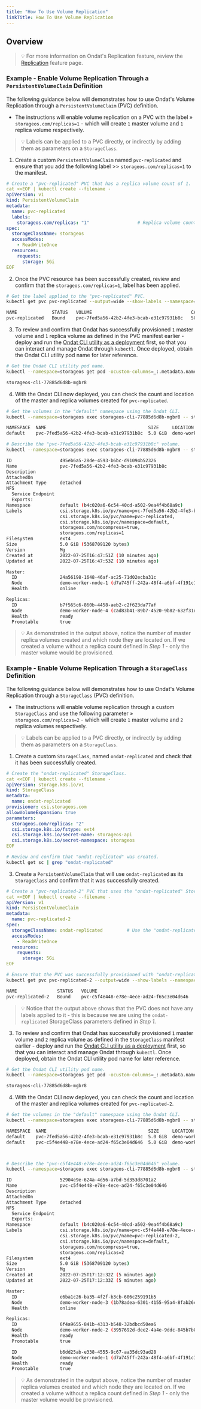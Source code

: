 ```yaml
---
title: "How To Use Volume Replication"
linkTitle: How To Use Volume Replication
---
```


## Overview

> 💡 For more information on Ondat's Replication feature, review the  [Replication](/docs/concepts/replication)  feature page.

### Example - Enable Volume Replication Through a `PersistentVolumeClaim` Definition

The following guidance below will demonstrates how to use Ondat's Volume Replication  through a  `PersistentVolumeClaim`  (PVC) definition.
-   The instructions will enable volume replication on a PVC with the label »  `storageos.com/replicas=1` - which will create `1` master volume and `1` replica volume respectively.

> 💡 Labels can be applied to a PVC directly, or indirectly by adding them as parameters on a `StorageClass`.

1.  Create a custom `PersistentVolumeClaim` named `pvc-replicated` and ensure that you add the following label >> `storageos.com/replicas=1` to the manifest.

```yaml
# Create a "pvc-replicated" PVC that has a replica volume count of 1.
cat <<EOF | kubectl create --filename -
apiVersion: v1
kind: PersistentVolumeClaim
metadata:
  name: pvc-replicated
  labels:
    storageos.com/replicas: "1"                  # Replica volume count of 1
spec:
  storageClassName: storageos
  accessModes:
    - ReadWriteOnce
  resources:
    requests:
      storage: 5Gi
EOF
```

2.  Once the PVC resource has been successfully created, review and confirm that the  `storageos.com/replicas=1`, label has been applied.

```bash
# Get the label applied to the "pvc-replicated" PVC.
kubectl get pvc pvc-replicated --output=wide --show-labels --namespace=default

NAME             STATUS   VOLUME                                     CAPACITY   ACCESS MODES   STORAGECLASS   AGE   VOLUMEMODE   LABELS
pvc-replicated   Bound    pvc-7fed5a56-42b2-4fe3-bcab-e31c97931b8c   5Gi        RWO            storageos      26s   Filesystem   storageos.com/replicas=1```
```

3. To review and confirm that Ondat has successfully provisioned `1` master volume and `1` replica volume as defined in the PVC manifest earlier - deploy and run the  [Ondat CLI utility as a deployment](https://docs.ondat.io/docs/reference/cli/#run-the-cli-as-a-deployment-in-your-cluster)  first, so that you can interact and manage Ondat through  `kubectl`. Once deployed, obtain the Ondat CLI utility pod name for later reference.

```bash
# Get the Ondat CLI utility pod name.
kubectl --namespace=storageos get pod -ocustom-columns=_:.metadata.name --no-headers -lapp=storageos-cli

storageos-cli-77885d6d8b-mgbr8
```

4.  With the Ondat CLI now deployed, you can check the count and location of the master and replica volumes created for `pvc-replicated`.

```bash
# Get the volumes in the "default" namespace using the Ondat CLI.
kubectl --namespace=storageos exec storageos-cli-77885d6d8b-mgbr8 -- storageos get volumes --namespace=default

NAMESPACE  NAME                                      SIZE     LOCATION                     ATTACHED ON  REPLICAS  AGE
default    pvc-7fed5a56-42b2-4fe3-bcab-e31c97931b8c  5.0 GiB  demo-worker-node-1 (online)               1/1       8 minutes ago

# Describe the "pvc-7fed5a56-42b2-4fe3-bcab-e31c97931b8c" volume.
kubectl --namespace=storageos exec storageos-cli-77885d6d8b-mgbr8 -- storageos describe volume pvc-7fed5a56-42b2-4fe3-bcab-e31c97931b8c --namespace=default

ID                  495eb6a5-28de-4593-b6bc-d91094b52326
Name                pvc-7fed5a56-42b2-4fe3-bcab-e31c97931b8c
Description
AttachedOn
Attachment Type     detached
NFS
  Service Endpoint
  Exports:
Namespace           default (b4c020a6-6c54-40cd-a502-9ea4f4b68a9c)
Labels              csi.storage.k8s.io/pv/name=pvc-7fed5a56-42b2-4fe3-bcab-e31c97931b8c,
                    csi.storage.k8s.io/pvc/name=pvc-replicated,
                    csi.storage.k8s.io/pvc/namespace=default,
                    storageos.com/nocompress=true,
                    storageos.com/replicas=1
Filesystem          ext4
Size                5.0 GiB (5368709120 bytes)
Version             Mg
Created at          2022-07-25T16:47:51Z (10 minutes ago)
Updated at          2022-07-25T16:47:53Z (10 minutes ago)

Master:
  ID                24a56198-1648-46af-ac25-71d02ecba31c
  Node              demo-worker-node-1 (d7a745ff-242a-48f4-a6bf-4f191c14a237)
  Health            online

Replicas:
  ID                b7f565c6-860b-4458-aeb2-c2f623da77af
  Node              demo-worker-node-4 (cad83b41-89b7-4520-9b82-632f31d94814)
  Health            ready
  Promotable        true
```

> 💡 As demonstrated in the output above, notice the number of master replica volumes created and which node they are located on. If we created a volume without a replica count defined in *Step 1* - only the master volume would be provisioned. 

### Example - Enable Volume Replication Through a `StorageClass` Definition

The following guidance below will demonstrates how to use Ondat's Volume Replication  through a  `StorageClass`  (PVC) definition.
-   The instructions will enable volume replication through a custom `StorageClass` and use the following parameter »  `storageos.com/replicas=2` - which will create `1` master volume and `2` replica volumes respectively.

> 💡 Labels can be applied to a PVC directly, or indirectly by adding them as parameters on a `StorageClass`.


1. Create a custom `StorageClass`, named  `ondat-replicated` and check that it has been successfully created.

```yaml
# Create the "ondat-replicated" StorageClass.
cat <<EOF | kubectl create --filename -
apiVersion: storage.k8s.io/v1
kind: StorageClass
metadata:
  name: ondat-replicated
provisioner: csi.storageos.com
allowVolumeExpansion: true
parameters:
  storageos.com/replicas: "2"
  csi.storage.k8s.io/fstype: ext4
  csi.storage.k8s.io/secret-name: storageos-api
  csi.storage.k8s.io/secret-namespace: storageos
EOF
```

```bash
# Review and confirm that "ondat-replicated" was created.
kubectl get sc | grep "ondat-replicated"
```

3.  Create a  `PersistentVolumeClaim`  that will use  `ondat-replicated`  as its  `StorageClass`  and confirm that it was successfully created.

```yaml
# Create a "pvc-replicated-2" PVC that uses the "ondat-replicated" StorageClass.
cat <<EOF | kubectl create --filename -
apiVersion: v1
kind: PersistentVolumeClaim
metadata:
  name: pvc-replicated-2
spec:
  storageClassName: ondat-replicated         # Use the "ondat-replicated" StoragClass created in Step 1
  accessModes:
    - ReadWriteOnce
  resources:
    requests:
      storage: 5Gi
EOF
```

```bash
# Ensure that the PVC was successfully provisioned with "ondat-replicated".
kubectl get pvc pvc-replicated-2 --output=wide --show-labels --namespace=default

NAME               STATUS   VOLUME                                     CAPACITY   ACCESS MODES   STORAGECLASS       AGE   VOLUMEMODE   LABELS
pvc-replicated-2   Bound    pvc-c5f4e448-e78e-4ece-ad24-f65c3e04d646   5Gi        RWO            ondat-replicated   57s   Filesystem   <none>
```

> 💡 Notice that the output above shows that the PVC does not have any labels applied to it - this is because we are using the `ondat-replicated` StorageClass parameters defined in _Step 1_.


3. To review and confirm that Ondat has successfully provisioned `1` master volume and `2` replica volume as defined in the `StorageClass` manifest earlier - deploy and run the  [Ondat CLI utility as a deployment](https://docs.ondat.io/docs/reference/cli/#run-the-cli-as-a-deployment-in-your-cluster)  first, so that you can interact and manage Ondat through  `kubectl`. Once deployed, obtain the Ondat CLI utility pod name for later reference.

```bash
# Get the Ondat CLI utility pod name.
kubectl --namespace=storageos get pod -ocustom-columns=_:.metadata.name --no-headers -lapp=storageos-cli

storageos-cli-77885d6d8b-mgbr8
```

4.  With the Ondat CLI now deployed, you can check the count and location of the master and replica volumes created for `pvc-replicated-2`.

```bash
# Get the volumes in the "default" namespace using the Ondat CLI.
kubectl --namespace=storageos exec storageos-cli-77885d6d8b-mgbr8 -- storageos get volumes --namespace=default

NAMESPACE  NAME                                      SIZE     LOCATION                     ATTACHED ON  REPLICAS  AGE
default    pvc-7fed5a56-42b2-4fe3-bcab-e31c97931b8c  5.0 GiB  demo-worker-node-1 (online)               1/1       29 minutes ago
default    pvc-c5f4e448-e78e-4ece-ad24-f65c3e04d646  5.0 GiB  demo-worker-node-3 (online)               2/2       4 minutes ago



# Describe the "pvc-c5f4e448-e78e-4ece-ad24-f65c3e04d646" volume.
kubectl --namespace=storageos exec storageos-cli-77885d6d8b-mgbr8 -- storageos describe volume pvc-c5f4e448-e78e-4ece-ad24-f65c3e04d646 --namespace=default

ID                  52904e9e-624a-4d56-a7bd-5d353d8701a2
Name                pvc-c5f4e448-e78e-4ece-ad24-f65c3e04d646
Description
AttachedOn
Attachment Type     detached
NFS
  Service Endpoint
  Exports:
Namespace           default (b4c020a6-6c54-40cd-a502-9ea4f4b68a9c)
Labels              csi.storage.k8s.io/pv/name=pvc-c5f4e448-e78e-4ece-ad24-f65c3e04d646,
                    csi.storage.k8s.io/pvc/name=pvc-replicated-2,
                    csi.storage.k8s.io/pvc/namespace=default,
                    storageos.com/nocompress=true,
                    storageos.com/replicas=2
Filesystem          ext4
Size                5.0 GiB (5368709120 bytes)
Version             Mg
Created at          2022-07-25T17:12:32Z (5 minutes ago)
Updated at          2022-07-25T17:12:33Z (5 minutes ago)

Master:
  ID                e6ba1c26-ba35-4f2f-b3cb-606c259191b5
  Node              demo-worker-node-3 (1b78adea-6301-4155-95a4-8fab26cc1038)
  Health            online

Replicas:
  ID                6f4a9655-841b-4313-b548-32bdbcd50ea6
  Node              demo-worker-node-2 (3957692d-dee2-4a4e-9ddc-845b7b0a1fbe)
  Health            ready
  Promotable        true

  ID                b6dd25ab-e338-4555-9c67-aa35dc93ad28
  Node              demo-worker-node-1 (d7a745ff-242a-48f4-a6bf-4f191c14a237)
  Health            ready
  Promotable        true
```

> 💡 As demonstrated in the output above, notice the number of master replica volumes created and which node they are located on. If we created a volume without a replica count defined in *Step 1* - only the master volume would be provisioned. 
